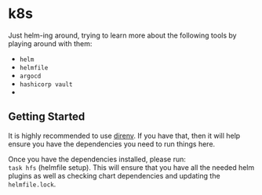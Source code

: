 # k8s

Just helm-ing around, trying to learn more about the following tools by playing around with them:
- `helm`
- `helmfile`
- `argocd`
- `hashicorp vault`
- 

## Getting Started

It is highly recommended to use [direnv](https://direnv.net/docs/installation.html). If you have that, then it will help ensure you have the dependencies you need to run things here.

Once you have the dependencies installed, please run:  
`task hfs` (helmfile setup). This will ensure that you have all the needed helm plugins as well as checking chart dependencies and updating the `helmfile.lock`.

